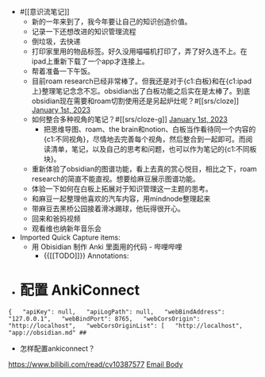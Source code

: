 - #[[意识流笔记]] 
    - 新的一年来到了，我今年要让自己的知识创造价值。
    - 记录一下还想改进的知识管理流程
    - 倒垃圾，去快递
    - 打印家里用的物品标签。好久没用喵喵机打印了，弄了好久连不上。在ipad上重新下载了一个app才连接上。
    - 帮着准备一下午饭。
    - 目前roam research已经非常棒了。但我还是对于{c1:白板}和在{c1:ipad上}整理笔记念念不忘。obsidian出了白板功能之后实在是太棒了。到底obsidian现在需要和roam切割使用还是另起炉灶呢？#[[srs/cloze]]
[January 1st, 2023](https://roamresearch.com/#/app/xinyiheng/page/01-01-2023)
    - 如何整合多种视角的笔记？#[[srs/cloze-g]]
[January 1st, 2023](https://roamresearch.com/#/app/xinyiheng/page/01-01-2023)
        - 把思维导图、roam、the brain和notion、白板当作看待同一个内容的{c1:不同视角}，尽情地去完善每个视角，然后整合到一起即可。而阅读清单，笔记，以及自己的思考和问题，也可以作为笔记的{c1:不同板块}。
    - 重新体验了obsidian的图谱功能，看上去真的赏心悦目，相比之下，roam research的简直不能直视。想要给麻豆展示图谱功能。
    - 体验一下如何在白板上拓展对于知识管理这一主题的思考。
    - 和麻豆一起整理他喜欢的汽车内容，用mindnode整理起来
    - 带麻豆去黑桥公园接着滑冰踢球，他玩得很开心。
    - 回来和爸妈视频
    - 观看维也纳新年音乐会
- Imported Quick Capture items:
    - 用 Obisidian 制作 Anki 里面用的代码 - 哔哩哔哩
        - {{[[TODO]]}} Annotations:

* # 配置 AnkiConnect

`{  
"apiKey": null,  
"apiLogPath": null,  
"webBindAddress": "127.0.0.1",  
"webBindPort": 8765,  
"webCorsOrigin": "http://localhost",  
"webCorsOriginList": [  
"http://localhost",  
"app://obsidian.md" ## `

* 怎样配置ankiconnect？



https://www.bilibili.com/read/cv10387577 [Email Body](https://files.todoist.com/rScbTk12woCNPEfhQq4DvD-3hm5ED8NNtw_WrW5NfsyiVMrayB4pbC74mN1QZGId/by/21878347/as/file.html)
